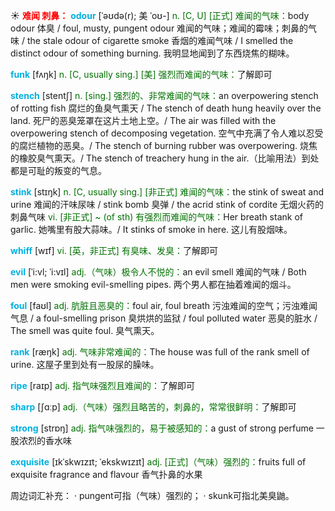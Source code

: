 ☀ <font color="red">**难闻 刺鼻：**</font>
<font color="sky blue">**odour**</font> [ˈəʊdə(r); 美 ˈoʊ-]
<font color="rgb(227, 108, 9)">n. [C, U] [正式] 难闻的气味：</font>body odour 体臭 / foul, musty, pungent odour 难闻的气味；难闻的霉味；刺鼻的气味 / the stale odour of cigarette smoke 香烟的难闻气味 / I smelled the distinct odour of something burning. 我明显地闻到了东西烧焦的糊味。
          
<font color="sky blue">**funk**</font> [fʌŋk]
<font color="rgb(227, 108, 9)">n. [C, usually sing.] [美] 强烈而难闻的气味：</font>了解即可           

<font color="sky blue">**stench**</font> [stentʃ]
<font color="rgb(227, 108, 9)">n. [sing.] 强烈的、非常难闻的气味：</font>an overpowering stench of rotting fish 腐烂的鱼臭气熏天 / The stench of death hung heavily over the land. 死尸的恶臭笼罩在这片土地上空。/ The air was filled with the overpowering stench of decomposing vegetation. 空气中充满了令人难以忍受的腐烂植物的恶臭。/ The stench of burning rubber was overpowering. 烧焦的橡胶臭气熏天。/ The stench of treachery hung in the air.（比喻用法）到处都是可耻的叛变的气息。           

<font color="sky blue">**stink**</font> [stɪŋk]
<font color="rgb(227, 108, 9)">n. [C, usually sing.] [非正式] 难闻的气味：</font>the stink of sweat and urine 难闻的汗味尿味 / stink bomb 臭弹 / the acrid stink of cordite 无烟火药的刺鼻气味 <font color="rgb(227, 108, 9)">vi. [非正式] ~ (of sth) 有强烈而难闻的气味：</font>Her breath stank of garlic. 她嘴里有股大蒜味。/ It stinks of smoke in here. 这儿有股烟味。
           
<font color="sky blue">**whiff**</font> [wɪf]
<font color="rgb(227, 108, 9)">vi. [英，非正式] 有臭味、发臭：</font>了解即可
           
<font color="sky blue">**evil**</font> [ˈi:vl; ˈi:vɪl]
<font color="rgb(227, 108, 9)">adj.（气味）极令人不悦的：</font>an evil smell 难闻的气味 / Both men were smoking evil-smelling pipes. 两个男人都在抽着难闻的烟斗。

<font color="sky blue">**foul**</font> [faʊl]
<font color="rgb(227, 108, 9)">adj. 肮脏且恶臭的：</font>foul air, foul breath 污浊难闻的空气；污浊难闻气息 / a foul-smelling prison 臭烘烘的监狱 / foul polluted water 恶臭的脏水 / The smell was quite foul. 臭气熏天。

<font color="sky blue">**rank**</font> [ræŋk] 
<font color="rgb(227, 108, 9)">adj. 气味非常难闻的：</font>The house was full of the rank smell of urine. 这屋子里到处有一股尿的臊味。

<font color="sky blue">**ripe**</font> [raɪp] 
<font color="rgb(227, 108, 9)">adj. 指气味强烈且难闻的：</font>了解即可

<font color="sky blue">**sharp**</font> [ʃɑːp] 
<font color="rgb(227, 108, 9)">adj.（气味）强烈且略苦的，刺鼻的，常常很鲜明：</font>了解即可

<font color="sky blue">**strong**</font> [strɒŋ] 
<font color="rgb(227, 108, 9)">adj. 指气味强烈的，易于被感知的：</font>a gust of strong perfume 一股浓烈的香水味
           
<font color="sky blue">**exquisite**</font> [ɪkˈskwɪzɪt; ˈekskwɪzɪt]
<font color="rgb(227, 108, 9)">adj. [正式]（气味）强烈的：</font>fruits full of exquisite fragrance and flavour 香气扑鼻的水果

周边词汇补充：
· pungent可指（气味）强烈的；
· skunk可指北美臭鼬。

